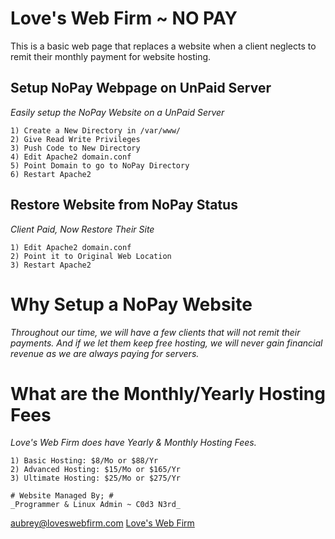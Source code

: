 # Love's Web Firm ~ NO PAY
This is a basic web page that replaces a website when a client neglects to remit
their monthly payment for website hosting.

## Setup NoPay Webpage on UnPaid Server ##
_Easily setup the NoPay Website on a UnPaid Server_
```
1) Create a New Directory in /var/www/
2) Give Read Write Privileges
3) Push Code to New Directory
4) Edit Apache2 domain.conf
5) Point Domain to go to NoPay Directory
6) Restart Apache2
```

## Restore Website from NoPay Status ##
_Client Paid, Now Restore Their Site_
```
1) Edit Apache2 domain.conf
2) Point it to Original Web Location
3) Restart Apache2
```


# Why Setup a NoPay Website #
_Throughout our time, we will have a few clients that will not remit their payments. And if we let
them keep free hosting, we will never gain financial revenue as we are always paying for servers._

# What are the Monthly/Yearly Hosting Fees #
_Love's Web Firm does have Yearly & Monthly Hosting Fees._
```
1) Basic Hosting: $8/Mo or $88/Yr
2) Advanced Hosting: $15/Mo or $165/Yr
3) Ultimate Hosting: $25/Mo or $275/Yr

# Website Managed By; #
_Programmer & Linux Admin ~ C0d3 N3rd_
```
aubrey@loveswebfirm.com
[Love's Web Firm](https://www.loveswebfirm.com)
```
